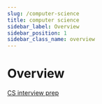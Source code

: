 ```yaml
---
slug: /computer-science
title: computer science
sidebar_label: Overview
sidebar_position: 1
sidebar_class_name: overview
---
```


# Overview

[CS interview prep](https://github.com/jwasham/coding-interview-university)

